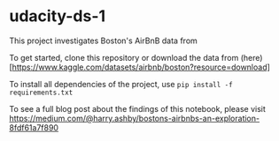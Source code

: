# udacity-ds-1

This project investigates Boston's AirBnB data from 

To get started, clone this repository or download the data from (here)[https://www.kaggle.com/datasets/airbnb/boston?resource=download]

To install all dependencies of the project, use
```pip install -f requirements.txt```

To see a full blog post about the findings of this notebook, please visit https://medium.com/@harry.ashby/bostons-airbnbs-an-exploration-8fdf61a7f890

